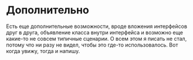 # Дополнительно

Есть еще дополнительные возможности, вроде вложения интерфейсов друг в друга, объявление класса внутри интерфейса и возможно еще какие-то не совсем типичные сценарии. О всем этом я писать не стал, потому что ни разу не видел, чтобы это где-то использовалось. Вот когда увижу, тогда и напишу.

